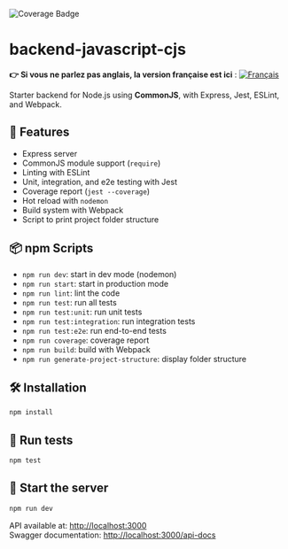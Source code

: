 ![Coverage Badge](https://img.shields.io/badge/Coverage-99%25-brightgreen)

# backend-javascript-cjs

**👉 Si vous ne parlez pas anglais, la version française est ici** : [![Français](../../ui/version-fr.png)](./README.md)

Starter backend for Node.js using **CommonJS**, with Express, Jest, ESLint, and Webpack.

## 🚀 Features

- Express server
- CommonJS module support (`require`)
- Linting with ESLint
- Unit, integration, and e2e testing with Jest
- Coverage report (`jest --coverage`)
- Hot reload with `nodemon`
- Build system with Webpack
- Script to print project folder structure

## 📦 npm Scripts

- `npm run dev`: start in dev mode (nodemon)
- `npm run start`: start in production mode
- `npm run lint`: lint the code
- `npm run test`: run all tests
- `npm run test:unit`: run unit tests
- `npm run test:integration`: run integration tests
- `npm run test:e2e`: run end-to-end tests
- `npm run coverage`: coverage report
- `npm run build`: build with Webpack
- `npm run generate-project-structure`: display folder structure

## 🛠 Installation

```bash
npm install
```

## 🧪 Run tests

```bash
npm test
```

## 🚀 Start the server

```bash
npm run dev
```

API available at: [http://localhost:3000](http://localhost:3000)  
Swagger documentation: [http://localhost:3000/api-docs](http://localhost:3000/api-docs)

